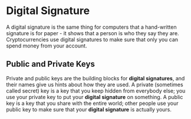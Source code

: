 # Digital Signature
A digital signature is the same thing for computers that a hand-written signature is for paper - it shows that a person is who they say they are. Cryptocurrencies use digital signatures to make sure that only you can spend money from your account.

## Public and Private Keys
Private and public keys are the building blocks for **digital signatures**, and their names give us hints about how they are used. A private (sometimes called secret) key is a key that you keep hidden from everybody else; you use your private key to put your **digital signature** on something. A public key is a key that you share with the entire world; other people use your public key to make sure that your **digital signature** is actually yours.

